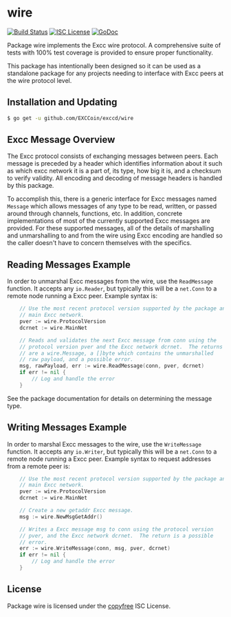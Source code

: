 wire
====

[![Build Status](http://img.shields.io/travis/EXCCoin/exccd.svg)](https://travis-ci.org/EXCCoin/exccd)
[![ISC License](http://img.shields.io/badge/license-ISC-blue.svg)](http://copyfree.org)
[![GoDoc](https://img.shields.io/badge/godoc-reference-blue.svg)](http://godoc.org/github.com/EXCCoin/exccd/wire)

Package wire implements the Excc wire protocol.  A comprehensive suite of
tests with 100% test coverage is provided to ensure proper functionality.

This package has intentionally been designed so it can be used as a standalone
package for any projects needing to interface with Excc peers at the wire
protocol level.

## Installation and Updating

```bash
$ go get -u github.com/EXCCoin/exccd/wire
```

## Excc Message Overview

The Excc protocol consists of exchanging messages between peers. Each message
is preceded by a header which identifies information about it such as which
excc network it is a part of, its type, how big it is, and a checksum to
verify validity. All encoding and decoding of message headers is handled by this
package.

To accomplish this, there is a generic interface for Excc messages named
`Message` which allows messages of any type to be read, written, or passed
around through channels, functions, etc. In addition, concrete implementations
of most of the currently supported Excc messages are provided. For these
supported messages, all of the details of marshalling and unmarshalling to and
from the wire using Excc encoding are handled so the caller doesn't have to
concern themselves with the specifics.

## Reading Messages Example

In order to unmarshal Excc messages from the wire, use the `ReadMessage`
function. It accepts any `io.Reader`, but typically this will be a `net.Conn`
to a remote node running a Excc peer.  Example syntax is:

```Go
	// Use the most recent protocol version supported by the package and the
	// main Excc network.
	pver := wire.ProtocolVersion
	dcrnet := wire.MainNet

	// Reads and validates the next Excc message from conn using the
	// protocol version pver and the Excc network dcrnet.  The returns
	// are a wire.Message, a []byte which contains the unmarshalled
	// raw payload, and a possible error.
	msg, rawPayload, err := wire.ReadMessage(conn, pver, dcrnet)
	if err != nil {
		// Log and handle the error
	}
```

See the package documentation for details on determining the message type.

## Writing Messages Example

In order to marshal Excc messages to the wire, use the `WriteMessage`
function. It accepts any `io.Writer`, but typically this will be a `net.Conn`
to a remote node running a Excc peer. Example syntax to request addresses
from a remote peer is:

```Go
	// Use the most recent protocol version supported by the package and the
	// main Excc network.
	pver := wire.ProtocolVersion
	dcrnet := wire.MainNet

	// Create a new getaddr Excc message.
	msg := wire.NewMsgGetAddr()

	// Writes a Excc message msg to conn using the protocol version
	// pver, and the Excc network dcrnet.  The return is a possible
	// error.
	err := wire.WriteMessage(conn, msg, pver, dcrnet)
	if err != nil {
		// Log and handle the error
	}
```

## License

Package wire is licensed under the [copyfree](http://copyfree.org) ISC
License.
